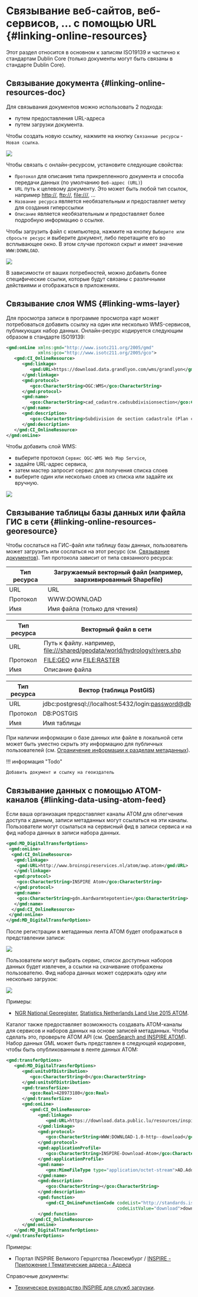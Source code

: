 # Связывание веб-сайтов, веб-сервисов, \... с помощью URL {#linking-online-resources}

Этот раздел относится в основном к записям ISO19139 и частично к стандартам Dublin Core (только документы могут быть связаны в стандарте Dublin Core).

## Связывание документа {#linking-online-resources-doc}

Для связывания документов можно использовать 2 подхода:

- путем предоставления URL-адреса
- путем загрузки документа.

Чтобы создать новую ссылку, нажмите на кнопку `Связанные ресурсы` - `Новая ссылка`.

![](img/addonlinesrc.png)

Чтобы связать с онлайн-ресурсом, установите следующие свойства:

- `Протокол` для описания типа прикрепленного документа и способа передачи данных  (по умолчанию `Веб-адрес (URL)`)
- `URL` путь к целевому документу. Это может быть любой тип ссылок, например <http://>, <ftp://>, <file:///>, \...
- `Название ресурса` является необязательным и предоставляет метку для создания гиперссылки
- `Описание` является необязательным и предоставляет более подробную информацию о ссылке.

Чтобы загрузить файл с компьютера, нажмите на кнопку `Выберите или сбросьте ресурс` и выберите документ, либо перетащите его во всплывающее окно. В этом случае протокол скрыт и имеет значение `WWW:DOWNLOAD`.

![](img/addonlinesrcup.png)

В зависимости от ваших потребностей, можно добавить более специфические ссылки, которые будут связаны с различными действиями и отображаться в приложениях.

## Связывание слоя WMS {#linking-wms-layer}

Для просмотра записи в программе просмотра карт может потребоваться добавить ссылку на один или несколько WMS-сервисов, публикующих набор данных. Онлайн-ресурс кодируется следующим образом в стандарте ISO19139:

``` xml
<gmd:onLine xmlns:gmd="http://www.isotc211.org/2005/gmd"
            xmlns:gco="http://www.isotc211.org/2005/gco">
   <gmd:CI_OnlineResource>
      <gmd:linkage>
         <gmd:URL>https://download.data.grandlyon.com/wms/grandlyon</gmd:URL>
      </gmd:linkage>
      <gmd:protocol>
         <gco:CharacterString>OGC:WMS</gco:CharacterString>
      </gmd:protocol>
      <gmd:name>
         <gco:CharacterString>cad_cadastre.cadsubdivisionsection</gco:CharacterString>
      </gmd:name>
      <gmd:description>
         <gco:CharacterString>Subdivision de section cadastrale (Plan cadastral informatisé du Grand Lyon)(OGC:WMS)</gco:CharacterString>
      </gmd:description>
   </gmd:CI_OnlineResource>
</gmd:onLine>
```

Чтобы добавить слой WMS:

- выберите протокол `Сервис OGC-WMS Web Map Service`,
- задайте URL-адрес сервиса,
- затем мастер запросит сервис для получения списка слоев
- выберите один или несколько слоев из списка или задайте их вручную.

![](img/addonlinesrcwms.png)

## Связывание таблицы базы данных или файла ГИС в сети {#linking-online-resources-georesource}

Чтобы сослаться на ГИС-файл или таблицу базы данных, пользователь может загрузить или сослаться на этот ресурс (см. [Связывание документов](linking-online-resources.md#linking-online-resources-doc)). Тип протокола зависит от типа связанного ресурса:

| Тип ресурса | Загружаемый векторный файл (например, заархивированный Shapefile) |
|------------------|-------------------------------------------------------------------------------------------------------------------------------------------------|
URL | URL | URL файла, созданный после загрузки в каталог. например <http://localhost:8080/geonetwork/srv/eng/resources.get?id=1631&fname=CCM.zip&access=private> |
| Протокол | WWW:DOWNLOAD |
| Имя | Имя файла (только для чтения) |

| Тип ресурса | Векторный файл в сети |
|------------------|--------------------------------------------------------------------|
| URL | Путь к файлу. например, <file:///shared/geodata/world/hydrology/rivers.shp> |
| Протокол | <FILE:GEO> или <FILE:RASTER> |
| Имя | Описание файла |

| Тип ресурса | Вектор (таблица PostGIS)|
|------------------|------------------------------------------------------|
| URL | jdbc:postgresql://localhost:5432/login:<password@db> |
| Протокол | DB:POSTGIS |
| Имя | Имя таблицы |

При наличии информации о базе данных или файле в локальной сети может быть уместно скрыть эту информацию для публичных пользователей (см. [Ограничение информации к разделам метаданных](../publishing/restricting-information-to-metadata-sections.md)).

!!! информация "Todo"

    Добавить документ и ссылку на геоиздатель


## Связывание данных с помощью ATOM-каналов {#linking-data-using-atom-feed}

Если ваша организация предоставляет каналы ATOM для облегчения доступа к данным, записи метаданных могут ссылаться на эти каналы. Пользователи могут ссылаться на сервисный фид в записи сервиса и на фид набора данных в записи набора данных.

``` xml
<gmd:MD_DigitalTransferOptions>
 <gmd:onLine>
  <gmd:CI_OnlineResource>
   <gmd:linkage>
    <gmd:URL>http://www.broinspireservices.nl/atom/awp.atom</gmd:URL>
   </gmd:linkage>
   <gmd:protocol>
    <gco:CharacterString>INSPIRE Atom</gco:CharacterString>
   </gmd:protocol>
   <gmd:name>
    <gco:CharacterString>gdn.Aardwarmtepotentie</gco:CharacterString>
   </gmd:name>
  </gmd:CI_OnlineResource>
 </gmd:onLine>
</gmd:MD_DigitalTransferOptions>
```

После регистрации в метаданных лента ATOM будет отображаться в представлении записи:

![](img/atom-choose-feed.png)

Пользователи могут выбрать сервис, список доступных наборов данных будет извлечен, а ссылки на скачивание отображены пользователю. Фид набора данных может содержать одну или несколько загрузок:

![](img/atom-choose-dataset.png)

Примеры:

- [NGR National Georegister](https://www.nationaalgeoregister.nl/geonetwork/srv/dut/catalog.search#/search?any=atom&fast=index), [Statistics Netherlands Land Use 2015 ATOM](https://www.nationaalgeoregister.nl/geonetwork/srv/dut/catalog.search#/metadata/a657f732-e1b3-4638-9933-67cab10d9081).

Каталог также предоставляет возможность создавать ATOM-каналы для сервисов и наборов данных на основе записей метаданных. Чтобы сделать это, проверьте ATOM API (см. [OpenSearch and INSPIRE ATOM](../../api/opensearch.md)). Набор данных GML может быть представлен в следующей кодировке, чтобы быть опубликованным в ленте данных ATOM:

``` xml
<gmd:transferOptions>
   <gmd:MD_DigitalTransferOptions>
      <gmd:unitsOfDistribution>
         <gco:CharacterString>B</gco:CharacterString>
      </gmd:unitsOfDistribution>
      <gmd:transferSize>
         <gco:Real>428973180</gco:Real>
      </gmd:transferSize>
      <gmd:onLine>
         <gmd:CI_OnlineResource>
            <gmd:linkage>
               <gmd:URL>https://download.data.public.lu/resources/inspire-annex-i-theme-addresses-addresses/20191118-115245/ad.address.gml</gmd:URL>
            </gmd:linkage>
            <gmd:protocol>
               <gco:CharacterString>WWW:DOWNLOAD-1.0-http--download</gco:CharacterString>
            </gmd:protocol>
            <gmd:applicationProfile>
               <gco:CharacterString>INSPIRE-Download-Atom</gco:CharacterString>
            </gmd:applicationProfile>
            <gmd:name>
               <gmx:MimeFileType type="application/octet-stream">AD.Address.gml</gmx:MimeFileType>
            </gmd:name>
            <gmd:description>
               <gco:CharacterString></gco:CharacterString>
            </gmd:description>
            <gmd:function>
               <gmd:CI_OnLineFunctionCode codeList="http://standards.iso.org/ittf/PubliclyAvailableStandards/ISO_19139_Schemas/resources/codelist/ML_gmxCodelists.xml#CI_OnLineFunctionCode"
                                          codeListValue="download">download</gmd:CI_OnLineFunctionCode>
            </gmd:function>
         </gmd:CI_OnlineResource>
      </gmd:onLine>
   </gmd:MD_DigitalTransferOptions>
</gmd:transferOptions>
```

Примеры:

- Портал INSPIRE Великого Герцогства Люксембург / [INSPIRE - Приложение I Тематические адреса - Адреса](https://catalog.inspire.geoportail.lu/geonetwork/srv/fre/catalog.search#/metadata/F22B07FC-E961-4985-BB75-6A1548319C8A)

Справочные документы:

- [Техническое руководство INSPIRE для служб загрузки](https://inspire.ec.europa.eu/documents/technical-guidance-implementation-inspire-download-services).